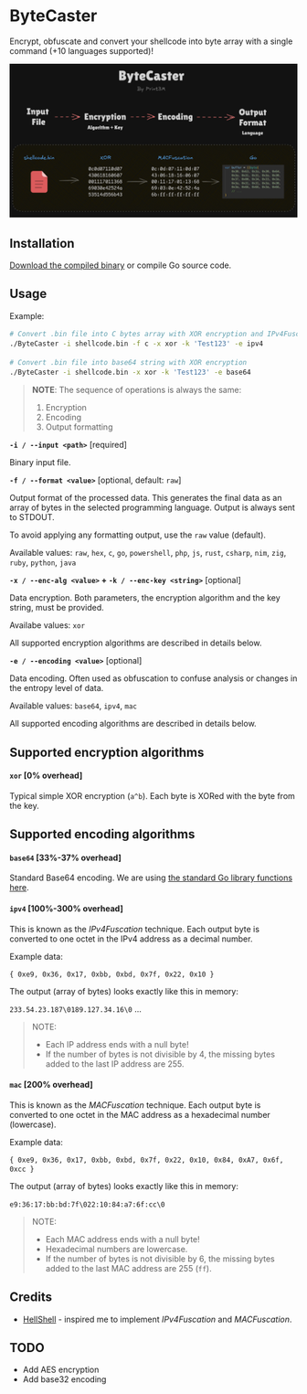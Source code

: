 # ByteCaster

Encrypt, obfuscate and convert your shellcode into byte array with a single command (+10 languages supported)!

![ByteCaster flowchart](_img/img-1.png)

## Installation

[Download the compiled binary](https://github.com/Print3M/ByteCaster/releases/tag/1.0.0) or compile Go source code.

## Usage

Example:

```bash
# Convert .bin file into C bytes array with XOR encryption and IPv4Fuscation
./ByteCaster -i shellcode.bin -f c -x xor -k 'Test123' -e ipv4

# Convert .bin file into base64 string with XOR encryption
./ByteCaster -i shellcode.bin -x xor -k 'Test123' -e base64
```

> **NOTE**: The sequence of operations is always the same:
>
> 1. Encryption
> 2. Encoding
> 3. Output formatting

**`-i / --input <path>`** [required]

Binary input file.

**`-f / --format <value>`** [optional, default: `raw`]

Output format of the processed data. This generates the final data as an array of bytes in the selected programming language. Output is always sent to STDOUT.

To avoid applying any formatting output, use the `raw` value (default).

Available values: `raw`, `hex`, `c`, `go`, `powershell`, `php`, `js`, `rust`, `csharp`, `nim`, `zig`, `ruby`, `python`, `java`

**`-x / --enc-alg <value>` + `-k / --enc-key <string>`** [optional]

Data encryption. Both parameters, the encryption algorithm and the key string, must be provided.

Availabe values: `xor`

All supported encryption algorithms are described in details below.

**`-e / --encoding <value>`** [optional]

Data encoding. Often used as obfuscation to confuse analysis or changes in the entropy level of data.

Available values: `base64`, `ipv4`, `mac`

All supported encoding algorithms are described in details below.

## Supported encryption algorithms

#### **`xor`** [0% overhead]

Typical simple XOR encryption (`a^b`). Each byte is XORed with the byte from the key.

## Supported encoding algorithms

#### **`base64`** [33%-37% overhead]

Standard Base64 encoding. We are using [the standard Go library functions here](https://pkg.go.dev/encoding/base64).

#### **`ipv4`** [100%-300% overhead]

This is known as the _IPv4Fuscation_ technique. Each output byte is converted to one octet in the IPv4 address as a decimal number.

Example data:

```text
{ 0xe9, 0x36, 0x17, 0xbb, 0xbd, 0x7f, 0x22, 0x10 }
```

The output (array of bytes) looks exactly like this in memory:

`233.54.23.187\0189.127.34.16\0` ...

> NOTE:
>
> - Each IP address ends with a null byte!
> - If the number of bytes is not divisible by 4, the missing bytes added to the last IP address are 255.

#### **`mac`** [200% overhead]

This is known as the _MACFuscation_ technique. Each output byte is converted to one octet in the MAC address as a hexadecimal number (lowercase).

Example data:

```text
{ 0xe9, 0x36, 0x17, 0xbb, 0xbd, 0x7f, 0x22, 0x10, 0x84, 0xA7, 0x6f, 0xcc }
```

The output (array of bytes) looks exactly like this in memory:

`e9:36:17:bb:bd:7f\022:10:84:a7:6f:cc\0`

> NOTE:
>
> - Each MAC address ends with a null byte!
> - Hexadecimal numbers are lowercase.
> - If the number of bytes is not divisible by 6, the missing bytes added to the last MAC address are 255 (`ff`).

## Credits

- [HellShell](https://github.com/NUL0x4C/HellShell) - inspired me to implement _IPv4Fuscation_ and _MACFuscation_.

## TODO

- Add AES encryption
- Add base32 encoding
